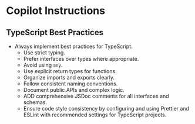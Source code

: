 # Copilot Instructions

<!--
    This file provides workspace-specific custom instructions to Copilot.
    For more details, visit:
    https://code.visualstudio.com/docs/copilot/copilot-customization#_use-a-githubcopilotinstructionsmd-file
-->

## TypeScript Best Practices

- Always implement best practices for TypeScript.
  - Use strict typing.
  - Prefer interfaces over types where appropriate.
  - Avoid using `any`.
  - Use explicit return types for functions.
  - Organize imports and exports clearly.
  - Follow consistent naming conventions.
  - Document public APIs and complex logic.
  - ADD comprehensive JSDoc comments for all interfaces and schemas.
  - Ensure code style consistency by configuring and using Prettier and ESLint with recommended settings for TypeScript projects.
